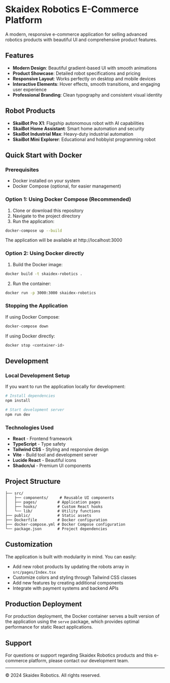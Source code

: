 
# Skaidex Robotics E-Commerce Platform

A modern, responsive e-commerce application for selling advanced robotics products with beautiful UI and comprehensive product features.

## Features

- **Modern Design**: Beautiful gradient-based UI with smooth animations
- **Product Showcase**: Detailed robot specifications and pricing
- **Responsive Layout**: Works perfectly on desktop and mobile devices
- **Interactive Elements**: Hover effects, smooth transitions, and engaging user experience
- **Professional Branding**: Clean typography and consistent visual identity

## Robot Products

- **SkaiBot Pro X1**: Flagship autonomous robot with AI capabilities
- **SkaiBot Home Assistant**: Smart home automation and security
- **SkaiBot Industrial Max**: Heavy-duty industrial automation
- **SkaiBot Mini Explorer**: Educational and hobbyist programming robot

## Quick Start with Docker

### Prerequisites
- Docker installed on your system
- Docker Compose (optional, for easier management)

### Option 1: Using Docker Compose (Recommended)

1. Clone or download this repository
2. Navigate to the project directory
3. Run the application:

```bash
docker-compose up --build
```

The application will be available at http://localhost:3000

### Option 2: Using Docker directly

1. Build the Docker image:
```bash
docker build -t skaidex-robotics .
```

2. Run the container:
```bash
docker run -p 3000:3000 skaidex-robotics
```

### Stopping the Application

If using Docker Compose:
```bash
docker-compose down
```

If using Docker directly:
```bash
docker stop <container-id>
```

## Development

### Local Development Setup

If you want to run the application locally for development:

```bash
# Install dependencies
npm install

# Start development server
npm run dev
```

### Technologies Used

- **React** - Frontend framework
- **TypeScript** - Type safety
- **Tailwind CSS** - Styling and responsive design
- **Vite** - Build tool and development server
- **Lucide React** - Beautiful icons
- **Shadcn/ui** - Premium UI components

## Project Structure

```
├── src/
│   ├── components/     # Reusable UI components
│   ├── pages/         # Application pages
│   ├── hooks/         # Custom React hooks
│   └── lib/           # Utility functions
├── public/            # Static assets
├── Dockerfile         # Docker configuration
├── docker-compose.yml # Docker Compose configuration
└── package.json       # Project dependencies
```

## Customization

The application is built with modularity in mind. You can easily:

- Add new robot products by updating the robots array in `src/pages/Index.tsx`
- Customize colors and styling through Tailwind CSS classes
- Add new features by creating additional components
- Integrate with payment systems and backend APIs

## Production Deployment

For production deployment, the Docker container serves a built version of the application using the `serve` package, which provides optimal performance for static React applications.

## Support

For questions or support regarding Skaidex Robotics products and this e-commerce platform, please contact our development team.

---

© 2024 Skaidex Robotics. All rights reserved.
```
